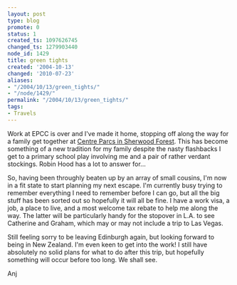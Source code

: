 ```yaml
---
layout: post
type: blog
promote: 0
status: 1
created_ts: 1097626745
changed_ts: 1279903440
node_id: 1429
title: green tights
created: '2004-10-13'
changed: '2010-07-23'
aliases:
- "/2004/10/13/green_tights/"
- "/node/1429/"
permalink: "/2004/10/13/green_tights/"
tags:
- Travels
---
```

Work at EPCC is over and I've made it home, stopping off along the way for a family get together at [Centre Parcs in Sherwood Forest](http://www.centerparcs.co.uk/b2b/sf_location.jsp).  This has become something of a new tradition for my family despite the nasty flashbacks I get to a primary school play involving me and a pair of rather verdant stockings.  Robin Hood has a lot to answer for...
<!--break-->
So, having been throughly beaten up by an array of small cousins, I'm now in a fit state to start planning my next escape.  I'm currently busy trying to remember everything I need to remember before I can go, but all the big stuff has been sorted out so hopefully it will all be fine.  I have a work visa, a job, a place to live, and a most welcome tax rebate to help me along the way.  The latter will be particularly handy for the stopover in L.A. to see Catherine and Graham, which may or may not include a trip to Las Vegas.

Still feeling sorry to be leaving Edinburgh again, but looking forward to being in New Zealand.  I'm even keen to get into the work!  I still have absolutely no solid plans for what to do after this trip, but hopefully something will occur before too long. We shall see.

Anj
